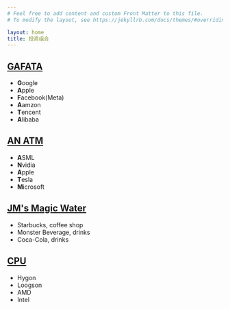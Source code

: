 ```yaml
---
# Feel free to add content and custom Front Matter to this file.
# To modify the layout, see https://jekyllrb.com/docs/themes/#overriding-theme-defaults

layout: home
title: 投资组合
---
```


## [GAFATA](GAFATA)
- **G**oogle
- **A**pple
- **F**acebook(Meta)
- **A**amzon
- **T**encent
- **A**libaba

## [AN ATM](AN_ATM)
- **A**SML
- **N**vidia
- **A**pple
- **T**esla
- **M**icrosoft

## [JM's Magic Water](MAGIC_WATER)
- Starbucks, coffee shop
- Monster Beverage, drinks
- Coca-Cola, drinks

## [CPU](CPU)
- Hygon
- Loogson
- AMD
- Intel
